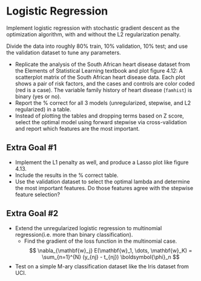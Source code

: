 # Logistic Regression

Implement logistic regression with stochastic gradient descent as the optimization algorithm, with and without the L2 regularization penalty.

Divide the data into roughly 80% train, 10% validation, 10% test; and use the validation dataset to tune any parameters.

- Replicate the analysis of the South African heart disease dataset from the Elements of Statistical Learning textbook and plot figure 4.12: A scatterplot matrix of the South African heart disease data. Each plot shows a pair of risk factors, and the cases and controls are color coded (red is a case). The variable family history of heart disease (`famhist`) is binary (yes or no).
- Report the % correct for all 3 models (unregularized, stepwise, and L2 regularized) in a table.
- Instead of plotting the tables and dropping terms based on Z score, select the optimal model using forward stepwise via cross-validation and report which features are the most important.

## Extra Goal #1

- Implement the L1 penalty as well, and produce a Lasso plot like figure 4.13.
- Include the results in the % correct table.
- Use the validation dataset to select the optimal lambda and determine the most important features. Do those features agree with the stepwise feature selection?

## Extra Goal #2

- Extend the unregularized logistic regression to multinomial regression(i.e. more than binary classification).
  - Find the gradient of the loss function in the multinomial case.
    $$
    \nabla_{\mathbf{w}_j} E(\mathbf{w}_1, \dots, \mathbf{w}_K) = \sum_{n=1}^{N} (y_{nj} - t_{nj}) \boldsymbol{\phi}_n
    $$
- Test on a simple M-ary classification dataset like the Iris dataset from UCI.
